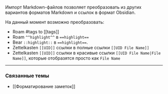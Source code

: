 Импорт Markdown-файлов позволяет преобразовать из других вариантов форматов Markdown и ссылок в формат Obsidian.

На данный момент возможно преобразовать:

- Roam #tags to [[tags]]
- Roam `^^highlight^^` в `==highlight==`
- Bear `::highlight::` в `==highlight==`.
- Zettelkasten `[[UID]]` ссылки в полные ссылки `[[UID File Name]]`
- Zettelkasten `[[UID]]` ссылки в красивые ссылки `[[UID File Name|File Name]]`, которые отобразятся просто как `File Name`

---

### Связанные темы

- [[Форматирование заметок]]